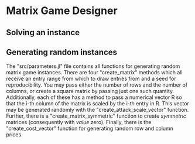 # Matrix Game Designer

## Solving an instance

## Generating random instances

The "src/parameters.jl" file contains all functions for generating random matrix game instances. There are four "create_matrix" methods which all receive an entry range from which to draw entries from and a seed for reproducibility. You may pass either the number of rows and the number of columns, or create a square matrix by passing just one such quantity. Additionally, each of these has a method to pass a numerical vector R so that the i-th column of the matrix is scaled by the i-th entry in R. This vector may be generated randomly with the "create_attack_scale_vector" function. Further, there is a "create_matrix_symmetric" function to create *symmetric* matrices (consequently with *value* zero). Finally, there is the "create_cost_vector" function for generating random row and column prices.